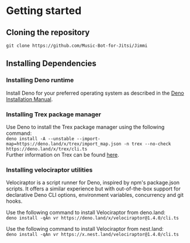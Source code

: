 # Getting started

## Cloning the repository

`git clone https://github.com/Music-Bot-for-Jitsi/Jimmi`  

## Installing Dependencies

### Installing Deno runtime

Install Deno for your preferred operating system as described in the [Deno Installation Manual](https://deno.land/manual/getting_started/installation).  

### Installing Trex package manager

Use Deno to install the Trex package manager using the following command:  
`deno install -A --unstable --import-map=https://deno.land/x/trex/import_map.json -n trex --no-check https://deno.land/x/trex/cli.ts`  
Further information on Trex can be found [here](https://deno.land/x/trex@v1.10.0).  

### Installing velociraptor utilities
Velociraptor is a script runner for Deno, inspired by npm's package.json scripts. It offers a similar experience but with out-of-the-box support for declarative Deno CLI options, environment variables, concurrency and git hooks.

Use the following command to install Velociraptor from deno.land:  
`deno install -qAn vr https://deno.land/x/velociraptor@1.4.0/cli.ts`

Use the following command to install Velociraptor from nest.land:  
`deno install -qAn vr https://x.nest.land/velociraptor@1.4.0/cli.ts`

